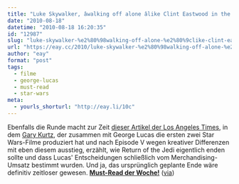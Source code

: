 ```yaml
---
title: "Luke Skywalker, âwalking off alone âlike Clint Eastwood in the Spaghetti Westernsâ´"
date: "2010-08-18"
datetime: "2010-08-18 16:20:35"
id: "12987"
slug: "luke-skywalker-%e2%80%98walking-off-alone-%e2%80%9clike-clint-eastwood-in-the-spaghetti-westerns%e2%80%9d%e2%80%99"
url: "https://eay.cc/2010/luke-skywalker-%e2%80%98walking-off-alone-%e2%80%9clike-clint-eastwood-in-the-spaghetti-westerns%e2%80%9d%e2%80%99/"
author: "eay"
format: "post"
tags:
  - filme
  - george-lucas
  - must-read
  - star-wars
meta:
  - yourls_shorturl: "http://eay.li/10c"
---
```


Ebenfalls die Runde macht zur Zeit [dieser Artikel der Los Angeles Times](http://latimesblogs.latimes.com/herocomplex/2010/08/star-wars-was-born-a-long-time-ago-but-not-all-that-far-far-away-in-1972-filmmakers-george-lucas-and-gary-kurtz-wer.html), in dem [Gary Kurtz](http://en.wikipedia.org/wiki/Gary_Kurtz), der zusammen mit George Lucas die ersten zwei Star Wars-Filme produziert hat und nach Episode V wegen kreativer Differenzen mit eben diesem ausstieg, erzählt, wie Return of the Jedi eigentlich enden sollte und dass Lucas' Entscheidungen schließlich vom Merchandising-Umsatz bestimmt wurden. Und ja, das ursprünglich geplante Ende wäre definitiv zeitloser gewesen. [**Must-Read der Woche!**](http://latimesblogs.latimes.com/herocomplex/2010/08/star-wars-was-born-a-long-time-ago-but-not-all-that-far-far-away-in-1972-filmmakers-george-lucas-and-gary-kurtz-wer.html) ([via](http://www.nerdcore.de/wp/2010/08/13/original-star-wars-produzent-verrat-details/))
